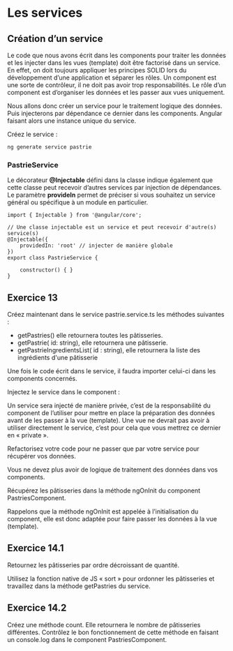 # Les services

## Création d’un service

Le code que nous avons écrit dans les components pour traiter les données et les
injecter dans les vues (template) doit être factorisé dans un service. En effet,
on doit toujours appliquer les principes SOLID lors du développement d’une
application et séparer les rôles. Un component est une sorte de contrôleur, il ne
doit pas avoir trop responsabilités. Le rôle d’un component est d’organiser les
données et les passer aux vues uniquement.

Nous allons donc créer un service pour le traitement logique des données. Puis
injecterons par dépendance ce dernier dans les components. Angular faisant
alors une instance unique du service.

Créez le service :

```bash
ng generate service pastrie
```

### PastrieService

Le décorateur **@Injectable** défini dans la classe indique également que cette classe
peut recevoir d’autres services par injection de dépendances. Le paramètre
**provideIn** permet de préciser si vous souhaitez un service général ou spécifique à
un module en particulier.

```angularjs
import { Injectable } from '@angular/core';

// Une classe injectable est un service et peut recevoir d'autre(s) service(s)
@Injectable({
    providedIn: 'root' // injecter de manière globale
})
export class PastrieService {
    
    constructor() { }
}
```

## Exercice 13

Créez maintenant dans le service pastrie.service.ts les méthodes suivantes :

- getPastries() elle retournera toutes les pâtisseries.
- getPastrie( id: string), elle retournera une pâtisserie.
- getPastrieIngredientsList( id : string), elle retournera la liste des ingrédients d'une pâtisserie

Une fois le code écrit dans le service, il faudra importer celui-ci dans les components concernés.

Injectez le service dans le component :

Un service sera injecté de manière privée, c’est de la responsabilité du component
de l’utiliser pour mettre en place la préparation des données avant de les passer à
la vue (template). Une vue ne devrait pas avoir à utiliser directement le service,
c’est pour cela que vous mettrez ce dernier en « private ».

Refactorisez votre code pour ne passer que par votre service pour récupérer vos
données.

Vous ne devez plus avoir de logique de traitement des données dans vos components.

Récupérez les pâtisseries dans la méthode ngOnInit du component PastriesComponent.

Rappelons que la méthode ngOnInit est appelée à l’initialisation du component,
elle est donc adaptée pour faire passer les données à la vue (template).

## Exercice 14.1

Retournez les pâtisseries par ordre décroissant de quantité.

Utilisez la fonction native de JS « sort » pour ordonner les pâtisseries et travaillez
dans la méthode getPastries du service.

## Exercice 14.2

Créez une méthode count. Elle retournera le nombre de pâtisseries différentes. Contrôlez le bon
fonctionnement de cette méthode en faisant un console.log dans le component
PastriesComponent.
